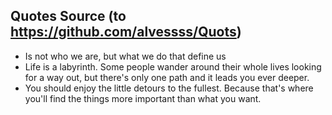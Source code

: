 ## Quotes Source (to https://github.com/alvessss/Quots)

- Is not who we are, but what we do that define us
- Life is a labyrinth. Some people wander around their whole lives looking for a way out, but there's only one path and it leads you ever deeper.
- You should enjoy the little detours to the fullest. Because that's where you'll find the things more important than what you want.
